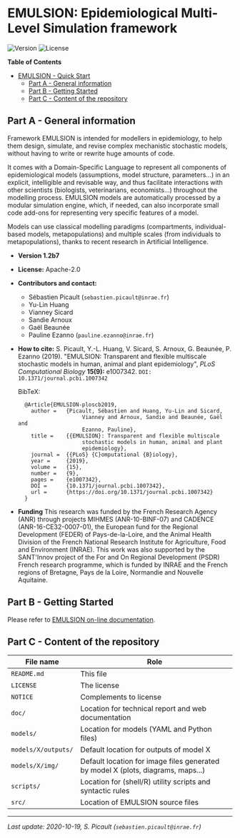 EMULSION: Epidemiological Multi-Level Simulation framework
======================

![Version](https://img.shields.io/badge/version-1.2b7-f16152.svg)
![License](https://img.shields.io/badge/license-Apache--2.0-8cd0c3.svg)

<!-- markdown-toc start - Don't edit this section. Run M-x markdown-toc-refresh-toc -->
**Table of Contents**

- [EMULSION - Quick Start](#emulsion---quick-start)
    - [Part A - General information](#part-a---general-information)
    - [Part B - Getting Started](#part-b---getting-started)
    - [Part C - Content of the repository](#part-c---content-of-the-repository)

<!-- markdown-toc end -->


Part A - General information
----------------------------

Framework EMULSION is intended for modellers in epidemiology, to help
them design, simulate, and revise complex mechanistic stochastic
models, without having to write or rewrite huge amounts of code.

It comes with a Domain-Specific Language to represent all components
of epidemiological models (assumptions, model structure, parameters…)
in an explicit, intelligible and revisable way, and thus facilitate
interactions with other scientists (biologists, veterinarians,
economists…) throughout the modelling process. EMULSION models are
automatically processed by a modular simulation engine, which, if
needed, can also incorporate small code add-ons for representing very
specific features of a model.

Models can use classical modelling paradigms (compartments,
individual-based models, metapopulations) and multiple scales (from
individuals to metapopulations), thanks to recent research in
Artificial Intelligence.

- **Version 1.2b7**
- **License:** Apache-2.0
- **Contributors and contact:**
  - Sébastien Picault (`sebastien.picault@inrae.fr`)
  - Yu-Lin Huang
  - Vianney Sicard
  - Sandie Arnoux
  - Gaël Beaunée
  - Pauline Ezanno (`pauline.ezanno@inrae.fr`)
- **How to cite:**
  S. Picault, Y.-L. Huang, V. Sicard, S. Arnoux, G. Beaunée, P. Ezanno
  (2019). "EMULSION: Transparent and flexible multiscale stochastic
  models in human, animal and plant epidemiology", _PLoS Computational
  Biology_ **15(9):** e1007342. `DOI: 10.1371/journal.pcbi.1007342`

  BibTeX:

        @Article{EMULSION-ploscb2019,
          author =	 {Picault, Sébastien and Huang, Yu-Lin and Sicard,
                          Vianney and Arnoux, Sandie and Beaunée, Gaël and
                          Ezanno, Pauline},
          title =	 {{EMULSION}: Transparent and flexible multiscale
                          stochastic models in human, animal and plant
                          epidemiology},
          journal =	 {{PLoS} {C}omputational {B}iology},
          year =	 {2019},
          volume =	 {15},
          number =	 {9},
          pages =	 {e1007342},
          DOI =		 {10.1371/journal.pcbi.1007342},
          url =		 {https://doi.org/10.1371/journal.pcbi.1007342}
        }

- **Funding** This research was funded by the French Research Agency
 (ANR) through projects MIHMES (ANR-10-BINF-07) and CADENCE
 (ANR-16-CE32-0007-01), the European fund for the Regional Development
 (FEDER) of Pays-de-la-Loire, and the Animal Health Division of the
 French National Research Institute for Agriculture, Food and
 Environment (INRAE). This work was also supported by the SANT'Innov
 project of the For and On Regional Development (PSDR) French research
 programme, which is funded by INRAE and the French regions of
 Bretagne, Pays de la Loire, Normandie and Nouvelle Aquitaine.


Part B - Getting Started
---------------------

Please refer to [EMULSION on-line documentation](https://sourcesup.renater.fr/www/emulsion-public/).


Part C - Content of the repository
----------------------------------

  | File name           | Role                                                          |
  |---------------------|---------------------------------------------------------------|
  | `README.md`         | This file |
  | `LICENSE`         | The license |
  | `NOTICE`         | Complements to license |
  | `doc/`              | Location for technical report and web documentation |
  | `models/`           | Location for models (YAML and Python files) |
  | `models/X/outputs/` | Default location for outputs of model X |
  | `models/X/img/`     | Default location for image files generated by model X (plots, diagrams, maps...) |
  | `scripts/`       | Location for (shell/R) utility scripts and syntactic rules    |
  | `src/`       | Location of EMULSION source files  |


-----
_Last update: 2020-10-19, S. Picault (`sebastien.picault@inrae.fr`)_
